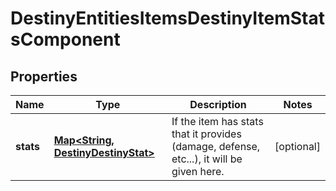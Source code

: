 
# DestinyEntitiesItemsDestinyItemStatsComponent

## Properties
Name | Type | Description | Notes
------------ | ------------- | ------------- | -------------
**stats** | [**Map&lt;String, DestinyDestinyStat&gt;**](DestinyDestinyStat.md) | If the item has stats that it provides (damage, defense, etc...), it will be given here. |  [optional]



